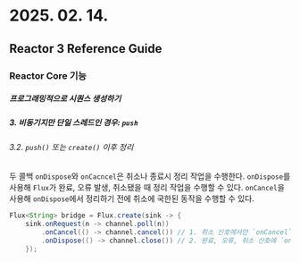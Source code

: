 # 2025. 02. 14.

## Reactor 3 Reference Guide

### Reactor Core 기능

##### 프로그래밍적으로 시퀀스 생성하기

##### 3. 비동기지만 단일 스레드인 경우: `push`

###### 3.2. `push()` 또는 `create()` 이후 정리

두 콜백 `onDispose`와 `onCacncel`은 취소나 종료시 정리 작업을 수행한다. `onDispose`를 사용해 `Flux`가 완료, 오류 발생, 취소됐을 때 정리 작업을 수행할 수 있다. `onCancel`을 사용해 `onDispose`에서 정리하기 전에 취소에 국한된 동작을 수행할 수 있다.

```java
Flux<String> bridge = Flux.create(sink -> {
    sink.onRequest(n -> channel.poll(n))
        .onCancel(() -> channel.cancel()) // 1. 취소 신호에서만 `onCancel`이 먼저 호출된다.
        .onDispose(() -> channel.close()) // 2. 완료, 오류, 취소 신호에 `onDispose`가 호출된다.
    });
```

